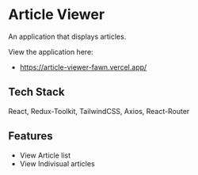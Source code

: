 # Article Viewer

An application that displays articles.

View the application here:
- https://article-viewer-fawn.vercel.app/

## Tech Stack

React, Redux-Toolkit, TailwindCSS, Axios, React-Router

## Features

- View Article list
- View Indivisual articles
